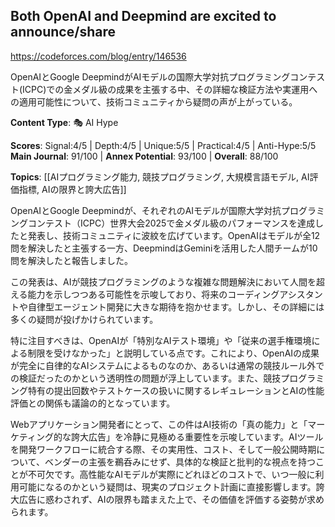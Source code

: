 ## Both OpenAI and Deepmind are excited to announce/share

https://codeforces.com/blog/entry/146536

OpenAIとGoogle DeepmindがAIモデルの国際大学対抗プログラミングコンテスト(ICPC)での金メダル級の成果を主張する中、その詳細な検証方法や実運用への適用可能性について、技術コミュニティから疑問の声が上がっている。

**Content Type**: 🎭 AI Hype

**Scores**: Signal:4/5 | Depth:4/5 | Unique:5/5 | Practical:4/5 | Anti-Hype:5/5
**Main Journal**: 91/100 | **Annex Potential**: 93/100 | **Overall**: 88/100

**Topics**: [[AIプログラミング能力, 競技プログラミング, 大規模言語モデル, AI評価指標, AIの限界と誇大広告]]

OpenAIとGoogle Deepmindが、それぞれのAIモデルが国際大学対抗プログラミングコンテスト（ICPC）世界大会2025で金メダル級のパフォーマンスを達成したと発表し、技術コミュニティに波紋を広げています。OpenAIはモデルが全12問を解決したと主張する一方、DeepmindはGeminiを活用した人間チームが10問を解決したと報告しました。

この発表は、AIが競技プログラミングのような複雑な問題解決において人間を超える能力を示しつつある可能性を示唆しており、将来のコーディングアシスタントや自律型エージェント開発に大きな期待を抱かせます。しかし、その詳細には多くの疑問が投げかけられています。

特に注目すべきは、OpenAIが「特別なAIテスト環境」や「従来の選手権環境による制限を受けなかった」と説明している点です。これにより、OpenAIの成果が完全に自律的なAIシステムによるものなのか、あるいは通常の競技ルール外での検証だったのかという透明性の問題が浮上しています。また、競技プログラミング特有の提出回数やテストケースの扱いに関するレギュレーションとAIの性能評価との関係も議論の的となっています。

Webアプリケーション開発者にとって、この件はAI技術の「真の能力」と「マーケティング的な誇大広告」を冷静に見極める重要性を示唆しています。AIツールを開発ワークフローに統合する際、その実用性、コスト、そして一般公開時期について、ベンダーの主張を鵜呑みにせず、具体的な検証と批判的な視点を持つことが不可欠です。高性能なAIモデルが実際にどれほどのコストで、いつ一般に利用可能になるのかという疑問は、現実のプロジェクト計画に直接影響します。誇大広告に惑わされず、AIの限界も踏まえた上で、その価値を評価する姿勢が求められます。